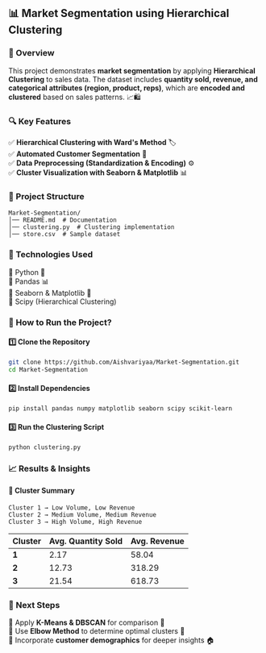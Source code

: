## 📊 Market Segmentation using Hierarchical Clustering  

### 📌 Overview  
This project demonstrates **market segmentation** by applying **Hierarchical Clustering** to sales data. The dataset includes **quantity sold, revenue, and categorical attributes (region, product, reps)**, which are **encoded and clustered** based on sales patterns. 📈🛍️  

### 🔍 Key Features  
✅ **Hierarchical Clustering with Ward's Method** 🏷️  
✅ **Automated Customer Segmentation** 🏢  
✅ **Data Preprocessing (Standardization & Encoding)** ⚙️  
✅ **Cluster Visualization with Seaborn & Matplotlib** 📊  

### 📂 Project Structure  
```
Market-Segmentation/
│── README.md  # Documentation  
│── clustering.py  # Clustering implementation  
│── store.csv  # Sample dataset  
```  

### 🔧 Technologies Used  
🔹 Python 🐍  
🔹 Pandas 📊  
🔹 Seaborn & Matplotlib 🎨  
🔹 Scipy (Hierarchical Clustering)  

### 📜 How to Run the Project?  
#### 1️⃣ Clone the Repository  
```bash
git clone https://github.com/Aishvariyaa/Market-Segmentation.git
cd Market-Segmentation
```  

#### 2️⃣ Install Dependencies  
```bash
pip install pandas numpy matplotlib seaborn scipy scikit-learn
```  

#### 3️⃣ Run the Clustering Script  
```bash
python clustering.py
```  

### 📈 Results & Insights  
#### 🔹 **Cluster Summary**  
```
Cluster 1 → Low Volume, Low Revenue  
Cluster 2 → Medium Volume, Medium Revenue  
Cluster 3 → High Volume, High Revenue  
```

| Cluster | Avg. Quantity Sold | Avg. Revenue |
|---------|-------------------|--------------|
| **1**   | 2.17              | 58.04        |
| **2**   | 12.73             | 318.29       |
| **3**   | 21.54             | 618.73       |  

### 📌 Next Steps  
🔹 Apply **K-Means & DBSCAN** for comparison 🔄  
🔹 Use **Elbow Method** to determine optimal clusters 📏  
🔹 Incorporate **customer demographics** for deeper insights 🏠  
